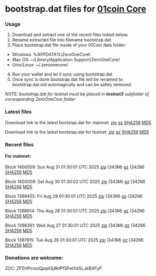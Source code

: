 # bootstrap.dat files for [01coin Core](https://01coin.io)

### Usage

1. Download and extract one of the recent files linked below.
2. Rename extracted file into filename bootstrap.dat.
3. Place bootstrap.dat file inside of your 01Coin data folder:
 - Windows: %APPDATA%\ZeroOneCore\
 - Mac OS: ~/Library/Application Support/ZeroOneCore/
 - Unix/Linux: ~/.zeroonecore/
4. Run your wallet and let it sync using bootstrap.dat
5. Once sync is done bootstrap.dat file will be renamed to bootstrap.dat.old automagically and can be safely removed.

_NOTE: bootstrap.dat for testnet must be placed in **testnet3** subfolder of corresponding ZeroOneCore folder_

### Latest files
Download link to the latest bootstap.dat for mainnet: [zip](https://files.01coin.io/mainnet/bootstrap.dat.zip) [gz](https://files.01coin.io/mainnet/bootstrap.dat.tar.gz) [SHA256](https://files.01coin.io/mainnet/sha256.txt) [MD5](https://files.01coin.io/mainnet/md5.txt)

Download link to the latest bootstap.dat for testnet: [zip](https://files.01coin.io/testnet/bootstrap.dat.zip) [gz](https://files.01coin.io/testnet/bootstrap.dat.tar.gz) [SHA256](https://files.01coin.io/testnet/sha256.txt) [MD5](https://files.01coin.io/testnet/md5.txt)

### Recent files

#### For mainnet:

Block 1400559: Sun Aug 31 01:30:01 UTC 2025 [zip](https://files.01coin.io/mainnet/2025-08-31/bootstrap.dat.zip) (343M) [gz](https://files.01coin.io/mainnet/2025-08-31/bootstrap.dat.tar.gz) (342M) [SHA256](https://files.01coin.io/mainnet/2025-08-31/sha256.txt) [MD5](https://files.01coin.io/mainnet/2025-08-31/md5.txt)

Block 1400009: Sat Aug 30 01:30:02 UTC 2025 [zip](https://files.01coin.io/mainnet/2025-08-30/bootstrap.dat.zip) (343M) [gz](https://files.01coin.io/mainnet/2025-08-30/bootstrap.dat.tar.gz) (342M) [SHA256](https://files.01coin.io/mainnet/2025-08-30/sha256.txt) [MD5](https://files.01coin.io/mainnet/2025-08-30/md5.txt)

Block 1399455: Fri Aug 29 01:30:01 UTC 2025 [zip](https://files.01coin.io/mainnet/2025-08-29/bootstrap.dat.zip) (343M) [gz](https://files.01coin.io/mainnet/2025-08-29/bootstrap.dat.tar.gz) (342M) [SHA256](https://files.01coin.io/mainnet/2025-08-29/sha256.txt) [MD5](https://files.01coin.io/mainnet/2025-08-29/md5.txt)

Block 1398914: Thu Aug 28 01:30:01 UTC 2025 [zip](https://files.01coin.io/mainnet/2025-08-28/bootstrap.dat.zip) (343M) [gz](https://files.01coin.io/mainnet/2025-08-28/bootstrap.dat.tar.gz) (342M) [SHA256](https://files.01coin.io/mainnet/2025-08-28/sha256.txt) [MD5](https://files.01coin.io/mainnet/2025-08-28/md5.txt)

Block 1398361: Wed Aug 27 01:30:01 UTC 2025 [zip](https://files.01coin.io/mainnet/2025-08-27/bootstrap.dat.zip) (343M) [gz](https://files.01coin.io/mainnet/2025-08-27/bootstrap.dat.tar.gz) (342M) [SHA256](https://files.01coin.io/mainnet/2025-08-27/sha256.txt) [MD5](https://files.01coin.io/mainnet/2025-08-27/md5.txt)

Block 1397815: Tue Aug 26 01:30:01 UTC 2025 [zip](https://files.01coin.io/mainnet/2025-08-26/bootstrap.dat.zip) (343M) [gz](https://files.01coin.io/mainnet/2025-08-26/bootstrap.dat.tar.gz) (342M) [SHA256](https://files.01coin.io/mainnet/2025-08-26/sha256.txt) [MD5](https://files.01coin.io/mainnet/2025-08-26/md5.txt)


### Donations are welcome:

ZOC: ZPZHPcmoQpqd3j9ktPf5PetX4SLJkBXFyP
